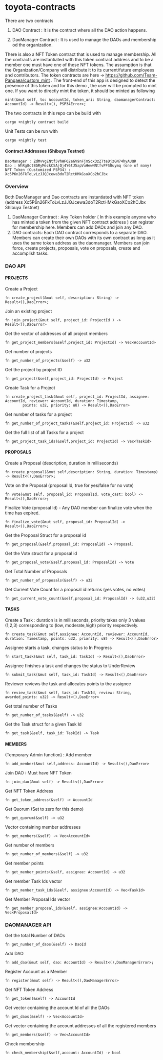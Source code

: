 # toyota-contracts

There are two contracts

1. DAO Contract : It is the contract where all the DAO action happens.

2. DaoManager Contract : It is used to manage the DAOs and membership od the organization.

There is also a NFT Token contract that is used to manage membership. All the contracts are instantiated with this token contract address and to be a member one must have one of these NFT tokens. The assumption is that the Organization/Company will distribute it to its current/future employees and contributors. The token contracts are here -> https://github.com/Team-Pangaea/custom_mint . The front-end of this app is designed to detect the presence of this token and for this demo , the user will be prompted to mint one. If you want to directly mint the token, it should be minted as following

```
mint(&mut self, to: AccountId, token_uri: String, daomanagerContract: AccountId) -> Result<(), PSP34Error>;
```


The two contracts in this repo can be build with

```
cargo +nightly contract build
```

Unit Tests can be run with

```
cargo +nightly test
```

#### Contract Addresses (Shibuya Testnet)

```
DaoManager : ZdMvVgENtf5VhWF62eGV9nFjmScx3zZTteDjzGN74hyAUQR
Dao : WhRgUct8GRyMezkCSAjQj4Y6tJ5apVuHewNNtfvPFS8uymq (one of many)
NFT Token (Customized PSP34) : Xc5P6n26FkToLvLzJJQJcewa3doT2RctHMkGsoXCo2hCJbx
```


### Overview

Both DaoManager and Dao contracts are instantiated with NFT token (address Xc5P6n26FkToLvLzJJQJcewa3doT2RctHMkGsoXCo2hCJbx Shibuya Testnet)

1. DaoManager Contract : Any Token holder ( In this example anyone who has minted a token from the given NFT contract address ) can register for membership here. Members can add DAOs and join any DAO.
2. DAO contracts: Each DAO contract corresponds to a separate DAO. Members can create their own DAOs with its own contract as long as it uses the same token address as the daomanager. Members can join force, create projects, proposals, vote on proposals, create and accomplish tasks.


### DAO API

#### PROJECTS

Create a Project
```
fn create_project(&mut self, description: String) -> Result<(),DaoError>;
```

Join an existing project
```
fn join_project(&mut self, project_id: ProjectId ) -> Result<(),DaoError>
```

Get the vector of addresses of all project members
```
fn get_project_members(&self,project_id: ProjectId) -> Vec<AccountId>
```

Get number of projects
```
fn get_number_of_projects(&self) -> u32
```

Get the project by project ID
```
fn get_project(&self,project_id: ProjectId) -> Project
```

Create Task for a Project
```
fn create_project_task(&mut self, project_id: ProjectId, assignee: AccountId, reviewer: AccountId, duration: Timestamp,
        points: u32, priority: u8) -> Result<(),DaoError>
```

Get number of tasks for a project
```
fn get_number_of_project_tasks(&self,project_id: ProjectId) -> u32
```

Get the full list of all Tasks for a project
```
fn get_project_task_ids(&self,project_id: ProjectId) -> Vec<TaskId>
```



#### PROPOSALS

Create a Proposal (description, duration in milliseconds)
```
fn create_proposal(&mut self,description: String, duration: Timestamp) -> Result<(),DaoError>;
```

Vote on the Proposal (proposal Id, true for yes/false for no vote)
```
fn vote(&mut self, proposal_id: ProposalId, vote_cast: bool) -> Result<(),DaoError>;
```

Finalize Vote (proposal Id) - Any DAO member can finalize vote when the time has expired.
```
fn finalize_vote(&mut self, proposal_id: ProposalId) -> Result<(),DaoError>;
```

Get the Proposal Struct for a proposal id
```
fn get_proposal(&self,proposal_id: ProposalId) -> Proposal;
```

Get the Vote struct for a proposal id
```
fn get_proposal_vote(&self,proposal_id: ProposalId) -> Vote
```

Get Total Number of Proposals
```
fn get_number_of_proposals(&self) -> u32
```

Get Current Vote Count for a proposal id returns (yes votes, no votes)
```
fn get_current_vote_count(&self,proposal_id: ProposalId) -> (u32,u32)
```

#### TASKS

Create a Task : duration is in milliseconds, priority takes only 3 values (1,2,3) corresponding to (low, moderate,high) priority respectively.
```
fn create_task(&mut self,assignee: AccountId, reviewer: AccountId, duration: Timestamp, points: u32, priority: u8) -> Result<(),DaoError>
```

Assignee starts a task, changes status to In Progress
```
fn start_task(&mut self, task_id: TaskId) -> Result<(),DaoError>
```

Assignee finishes a task and changes the status to UnderReview
```
fn submit_task(&mut self, task_id: TaskId) -> Result<(),DaoError>
```

Reviewer reviews the task and allocates points to the assignee
```
fn review_task(&mut self, task_id: TaskId, review: String, awarded_points: u32) -> Result<(),DaoError>
```

Get total number of Tasks
```
fn get_number_of_tasks(&self) -> u32
```

Get the Task struct for a given Task Id
```
fn get_task(&self, task_id: TaskId) -> Task
```

#### MEMBERS

(Temporary Admin function) : Add member
```
fn add_member(&mut self,address: AccountId) -> Result<(),DaoError>
```

Join DAO : Must have NFT Token
```
fn join_dao(&mut self) -> Result<(),DaoError>
```

Get NFT Token Address
```
fn get_token_address(&self) -> AccountId
```

Get Quorum (Set to zero for this demo)
```
fn get_quorum(&self) -> u32
```

Vector containing member addresses
```
fn get_members(&self) -> Vec<AccountId>
```

Get number of members
```
fn get_number_of_members(&self) -> u32
```

Get member points
```
fn get_member_points(&self, assignee: AccountId) -> u32
```

Get member Task Ids vector
```
fn get_member_task_ids(&self, assignee:AccountId) -> Vec<TaskId>
```

Get Member Proposal Ids vector
```
fn get_member_proposal_ids(&self, assignee:AccountId) -> Vec<ProposalId>
```





### DAOMANAGER API

Get the total Number of DAOs
```
fn get_number_of_daos(&self) -> DaoId
```

Add DAO
```
fn add_dao(&mut self, dao: AccountId) -> Result<(),DaoManagerError>;
```

Register Account as a Member
```
fn register(&mut self) -> Result<(),DaoManagerError>
```

Get NFT Token Address
```
fn get_token(&self) -> AccountId
```

Get vector containing the account Id of all the DAOs
```
fn get_daos(&self) -> Vec<AccountId>
```

Get vector containing the account addresses of all the registered members
```
fn get_members(&self) -> Vec<AccountId>
```

Check membership
```
fn check_membership(&self,account: AccountId) -> bool
```
